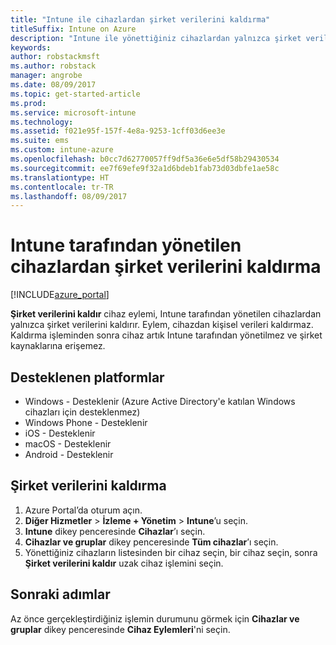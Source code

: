 ```yaml
---
title: "Intune ile cihazlardan şirket verilerini kaldırma"
titleSuffix: Intune on Azure
description: "Intune ile yönettiğiniz cihazlardan yalnızca şirket verilerini kaldırma hakkında bilgi edinin.\""
keywords: 
author: robstackmsft
ms.author: robstack
manager: angrobe
ms.date: 08/09/2017
ms.topic: get-started-article
ms.prod: 
ms.service: microsoft-intune
ms.technology: 
ms.assetid: f021e95f-157f-4e8a-9253-1cff03d6ee3e
ms.suite: ems
ms.custom: intune-azure
ms.openlocfilehash: b0cc7d62770057ff9df5a36e6e5df58b29430534
ms.sourcegitcommit: ee7f69efe9f32a1d6bdeb1fab73d03dbfe1ae58c
ms.translationtype: HT
ms.contentlocale: tr-TR
ms.lasthandoff: 08/09/2017
---
```

# <a name="remove-company-data-from-intune-managed-devices"></a>Intune tarafından yönetilen cihazlardan şirket verilerini kaldırma


[!INCLUDE[azure_portal](./includes/azure_portal.md)]

**Şirket verilerini kaldır** cihaz eylemi, Intune tarafından yönetilen cihazlardan yalnızca şirket verilerini kaldırır. Eylem, cihazdan kişisel verileri kaldırmaz. Kaldırma işleminden sonra cihaz artık Intune tarafından yönetilmez ve şirket kaynaklarına erişemez.

## <a name="supported-platforms"></a>Desteklenen platformlar

- Windows - Desteklenir (Azure Active Directory'e katılan Windows cihazları için desteklenmez)
- Windows Phone - Desteklenir
- iOS - Desteklenir
- macOS - Desteklenir
- Android - Desteklenir

## <a name="how-to-remove-company-data"></a>Şirket verilerini kaldırma

1. Azure Portal’da oturum açın.
2. **Diğer Hizmetler** > **İzleme + Yönetim** > **Intune**’u seçin.
3. **Intune** dikey penceresinde **Cihazlar**’ı seçin.
4. **Cihazlar ve gruplar** dikey penceresinde **Tüm cihazlar**’ı seçin.
5. Yönettiğiniz cihazların listesinden bir cihaz seçin, bir cihaz seçin, sonra **Şirket verilerini kaldır** uzak cihaz işlemini seçin.

## <a name="next-steps"></a>Sonraki adımlar

Az önce gerçekleştirdiğiniz işlemin durumunu görmek için **Cihazlar ve gruplar** dikey penceresinde **Cihaz Eylemleri**'ni seçin.
